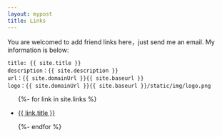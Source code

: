 ```yaml
---
layout: mypost
title: Links
---
```


You are welcomed to add friend links here，just send me an email. My information is below:

```
title: {{ site.title }}
description：{{ site.description }}
url：{{ site.domainUrl }}{{ site.baseurl }}
logo：{{ site.domainUrl }}{{ site.baseurl }}/static/img/logo.png
```

<ul>
  {%- for link in site.links %}
  <li>
    <p><a href="{{ link.url }}" title="{{ link.desc }}" target="_blank" >{{ link.title }}</a></p>
  </li>
  {%- endfor %}
</ul>
